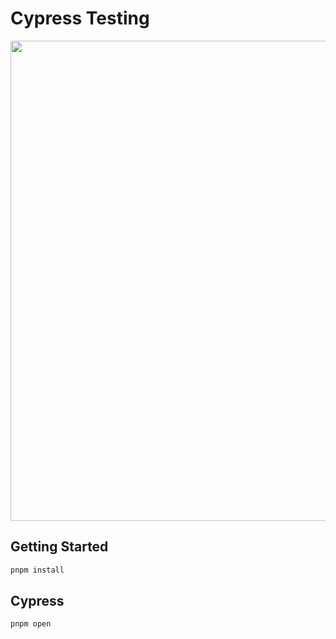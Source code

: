 # Cypress Testing

<img src="https://i.imgur.com/TOpgugN.gif" width="768" />

## Getting Started

```sh
pnpm install
```

## Cypress

```sh
pnpm open
```
